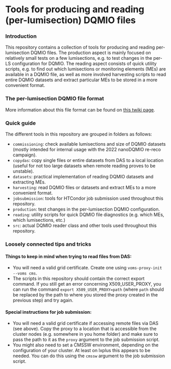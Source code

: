 # Tools for producing and reading (per-lumisection) DQMIO files

### Introduction
This repository contains a collection of tools for producing and reading per-lumisection DQMIO files.
The production aspect is mainly focused on relatively small tests on a few lumisections, e.g. to test changes in the per-LS configuration for DQMIO.
The reading aspect consists of quick utility scripts, e.g. to find out which lumisections or monitoring elements (MEs) are available in a DQMIO file, as well as more involved harvesting scripts to read entire DQMIO datasets and extract particular MEs to be stored in a more convenient format.

### The per-lumisection DQMIO file format
More information about this file format can be found on [this twiki page](https://twiki.cern.ch/twiki/bin/viewauth/CMS/PerLsDQMIO).

### Quick guide
The different tools in this repository are grouped in folders as follows:
- `commissioning`: check available lumisections and size of DQMIO datasets (mostly intended for internal usage with the 2022 nanoDQMIO re-reco campaign).
- `copydas`: copy single files or entire datasets from DAS to a local location (useful for not too large datasets when remote reading proves to be unstable).
- `datasets`: practical implementation of reading DQMIO datasets and extracting MEs.
- `harvesting`: read DQMIO files or datasets and extract MEs to a more convenient format.
- `jobsubmission`: tools for HTCondor job submission used throughout this repository.
- `production`: test changes in the per-lumisection DQMIO configuration.
- `reading`: utility scripts for quick DQMIO file diagnostics (e.g. which MEs, which lumisections, etc.)
- `src`: actual DQMIO reader class and other tools used throughout this repository.

### Loosely connected tips and tricks
#### Things to keep in mind when trying to read files from DAS:  
- You will need a valid grid certificate. Create one using `voms-proxy-init --voms cms`.
- The scripts in this repository should contain the correct export command. If you still get an error concerning X509\_USER\_PROXY, you can run the command `export X509_USER_PROXY=path` (where `path` should be replaced by the path to where you stored the proxy created in the previous step) and try again.

#### Special instructions for job submission:  
- You will need a valid grid certificate if accessing remote files via DAS (see above). Copy the proxy to a location that is accessible from the cluster nodes (e.g. somewhere in you home folder) and make sure to pass the path to it as the `proxy` argument to the job submission script.  
- You might also need to set a CMSSW environment, depending on the configuration of your cluster. At least on lxplus this appears to be needed. You can do this using the `cmssw` argument to the job submission script.
